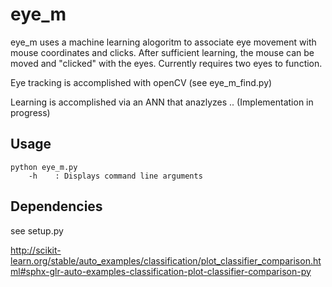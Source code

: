# eye_m

eye_m uses a machine learning alogoritm to associate eye movement with mouse coordinates and clicks.
After sufficient learning, the mouse can be moved and "clicked" with the eyes.
Currently requires two eyes to function.

Eye tracking is accomplished with openCV (see eye_m_find.py)

Learning is accomplished via an ANN that anazlyzes ..
    (Implementation in progress)

## Usage

    python eye_m.py
        -h    : Displays command line arguments

## Dependencies
see setup.py


http://scikit-learn.org/stable/auto_examples/classification/plot_classifier_comparison.html#sphx-glr-auto-examples-classification-plot-classifier-comparison-py
